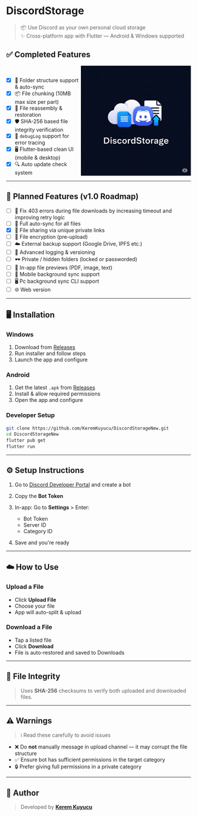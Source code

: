# DiscordStorage

> 📦 Use Discord as your own personal cloud storage  
> ✨ Cross-platform app with Flutter — Android & Windows supported

## ✅ Completed Features
<img align="right" width="auto" height="300" src="assets/logo.png">
<br clear="left"/>

- [x] 📁 Folder structure support & auto-sync
- [x] 📦 File chunking (10MB max size per part)
- [x] 🔄 File reassembly & restoration
- [x] 🛡 SHA-256 based file integrity verification
- [x] 🧪 `debugLog` support for error tracing
- [x] 🖥️ Flutter-based clean UI (mobile & desktop)
- [x] 🔍 Auto update check system

---

## 🧩 Planned Features (v1.0 Roadmap)

- [ ] 🔧 Fix 403 errors during file downloads by increasing timeout and improving retry logic
- [ ] 🔄 Full auto-sync for all files
- [x] 🔗 File sharing via unique private links
- [ ] 🔐 File encryption (pre-upload)
- [ ] ☁️ External backup support (Google Drive, IPFS etc.)
- [ ] 📜 Advanced logging & versioning
- [ ] 🕶 Private / hidden folders (locked or passworded)
- [ ] 📂 In-app file previews (PDF, image, text)
- [ ] 📲 Mobile background sync support
- [ ] 🖥️ Pc background sync CLI support
- [ ] 🌐 Web version

---

## 🖥 Installation

### Windows

1. Download from [Releases](https://github.com/KeremKuyucu/DiscordStorage/releases)
2. Run installer and follow steps
3. Launch the app and configure

### Android

1. Get the latest `.apk` from [Releases](https://github.com/KeremKuyucu/DiscordStorage/releases)
2. Install & allow required permissions
3. Open the app and configure

### Developer Setup

```bash
git clone https://github.com/KeremKuyucu/DiscordStorageNew.git
cd DiscordStorageNew
flutter pub get
flutter run
````

---

## ⚙️ Setup Instructions

1. Go to [Discord Developer Portal](https://discord.com/developers/applications) and create a bot
2. Copy the **Bot Token**
3. In-app: Go to **Settings** > Enter:

   * Bot Token
   * Server ID
   * Category ID
4. Save and you're ready

---

## ☁️ How to Use

### Upload a File

* Click **Upload File**
* Choose your file
* App will auto-split & upload

### Download a File

* Tap a listed file
* Click **Download**
* File is auto-restored and saved to Downloads

---

## 🔐 File Integrity

> Uses **SHA-256** checksums to verify both uploaded and downloaded files.

---

## ⚠️ Warnings

> ℹ️ Read these carefully to avoid issues

* ❌ Do **not** manually message in upload channel — it may corrupt the file structure
* ✅ Ensure bot has sufficient permissions in the target category
* 🔒 Prefer giving full permissions in a private category

---

## 👤 Author

> Developed by [**Kerem Kuyucu**](https://github.com/KeremKuyucu)

